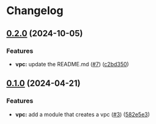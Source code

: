 # Changelog

## [0.2.0](https://github.com/mateusz-uminski/terraform-aws-modules/compare/vpc-v0.1.0...vpc-v0.2.0) (2024-10-05)


### Features

* **vpc:** update the README.md ([#7](https://github.com/mateusz-uminski/terraform-aws-modules/issues/7)) ([c2bd350](https://github.com/mateusz-uminski/terraform-aws-modules/commit/c2bd350232a9e434428a49d0c6243d21b46fad42))

## [0.1.0](https://github.com/mateusz-uminski/terraform-aws-modules/compare/vpc-v0.0.1...vpc-v0.1.0) (2024-04-21)


### Features

* **vpc:** add a module that creates a vpc ([#3](https://github.com/mateusz-uminski/terraform-aws-modules/issues/3)) ([582e5e3](https://github.com/mateusz-uminski/terraform-aws-modules/commit/582e5e3171e6e25433d683e93918374298a83bb4))
